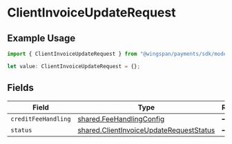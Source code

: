 # ClientInvoiceUpdateRequest

## Example Usage

```typescript
import { ClientInvoiceUpdateRequest } from "@wingspan/payments/sdk/models/shared";

let value: ClientInvoiceUpdateRequest = {};
```

## Fields

| Field                                                                                                     | Type                                                                                                      | Required                                                                                                  | Description                                                                                               |
| --------------------------------------------------------------------------------------------------------- | --------------------------------------------------------------------------------------------------------- | --------------------------------------------------------------------------------------------------------- | --------------------------------------------------------------------------------------------------------- |
| `creditFeeHandling`                                                                                       | [shared.FeeHandlingConfig](../../../sdk/models/shared/feehandlingconfig.md)                               | :heavy_minus_sign:                                                                                        | N/A                                                                                                       |
| `status`                                                                                                  | [shared.ClientInvoiceUpdateRequestStatus](../../../sdk/models/shared/clientinvoiceupdaterequeststatus.md) | :heavy_minus_sign:                                                                                        | N/A                                                                                                       |